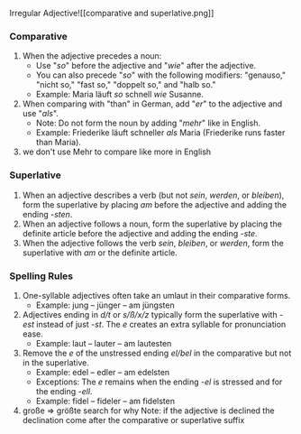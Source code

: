 Irregular Adjective![[comparative and superlative.png]]
### Comparative

1. When the adjective precedes a noun:
    - Use "_so_" before the adjective and "_wie_" after the adjective.
    - You can also precede "_so_" with the following modifiers: "genauso," "nicht so," "fast so," "doppelt so," and "halb so."
    - Example: Maria läuft _so_ schnell _wie_ Susanne.
2. When comparing with "than" in German, add "_er_" to the adjective and use "_als_".
    - Note: Do not form the noun by adding "_mehr_" like in English.
    - Example: Friederike läuft schneller _als_ Maria (Friederike runs faster than Maria).
3. we don't use Mehr to compare like more in English
### Superlative

1. When an adjective describes a verb (but not _sein_, _werden_, or _bleiben_), form the superlative by placing _am_ before the adjective and adding the ending _-sten_.
2. When an adjective follows a noun, form the superlative by placing the definite article before the adjective and adding the ending _-ste_.
3. When the adjective follows the verb _sein_, _bleiben_, or _werden_, form the superlative with _am_ or the definite article.

### Spelling Rules

1. One-syllable adjectives often take an umlaut in their comparative forms.
    - Example: jung – jünger – am jüngsten
2. Adjectives ending in _d/t_ or _s/ß/x/z_ typically form the superlative with _-est_ instead of just _-st_. The _e_ creates an extra syllable for pronunciation ease. 
    - Example: laut – lauter – am lautesten
4. Remove the _e_ of the unstressed ending _el/bel_ in the comparative but not in the superlative.
    - Example: edel – edler – am edelsten
    - Exceptions: The _e_ remains when the ending _-el_ is stressed and for the ending _-ell_.
    - Example: fidel – fideler – am fidelsten
5. große => größte search for why
Note: if the adjective is declined the declination come after the comparative or superlative suffix 